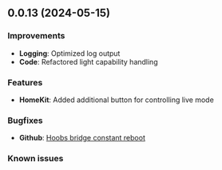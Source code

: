 ## 0.0.13 (2024-05-15)

### Improvements
- **Logging**: Optimized log output
- **Code**: Refactored light capability handling

### Features
- **HomeKit**: Added additional button for controlling live mode

### Bugfixes
- **Github**: [Hoobs bridge constant reboot](https://github.com/smhex/homebridge-wled-ws/issues/39)

### Known issues

